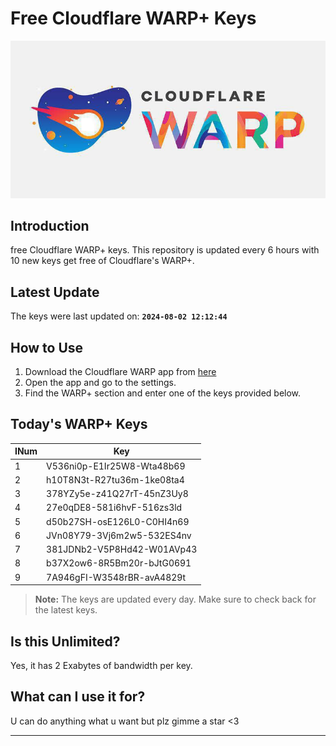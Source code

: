 
# Free Cloudflare WARP+ Keys

![Banner](asset/IMG_20240629_142710_129.jpg)

## Introduction

free Cloudflare WARP+ keys. This repository is updated every 6 hours with 10 new keys get free of Cloudflare's WARP+.

## Latest Update

The keys were last updated on: **`2024-08-02 12:12:44`**

## How to Use

1. Download the Cloudflare WARP app from [here](https://1.1.1.1/)
2. Open the app and go to the settings.
3. Find the WARP+ section and enter one of the keys provided below.

## Today's WARP+ Keys

| INum | Key |
|-------|-----|
| 1     | V536ni0p-E1Ir25W8-Wta48b69               |
| 2     | h10T8N3t-R27tu36m-1ke08ta4               |
| 3     | 378YZy5e-z41Q27rT-45nZ3Uy8               |
| 4     | 27e0qDE8-581i6hvF-516zs3ld               |
| 5     | d50b27SH-osE126L0-C0HI4n69               |
| 6     | JVn08Y79-3Vj6m2w5-532ES4nv               |
| 7     | 381JDNb2-V5P8Hd42-W01AVp43               |
| 8     | b37X2ow6-8R5Bm20r-bJtG0691               |
| 9     | 7A946gFI-W3548rBR-avA4829t               |


> **Note:** The keys are updated every day. Make sure to check back for the latest keys.

## Is this Unlimited?

Yes, it has 2 Exabytes of bandwidth per key.

## What can I use it for?
U can do anything what u want but plz gimme a star <3

---
